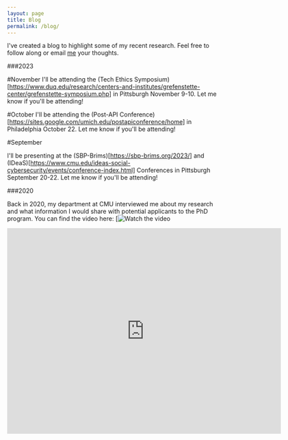 ```yaml
---
layout: page
title: Blog
permalink: /blog/
---
```


I've created a blog to highlight some of my recent research. Feel free to follow along or email [me](mailto:csowa@andrew.cmu.edu) your thoughts.

###2023

#November
I'll be attending the (Tech Ethics Symposium)[https://www.duq.edu/research/centers-and-institutes/grefenstette-center/grefenstette-symposium.php] in Pittsburgh November 9-10. Let me know if you'll be attending!

#October
I'll be attending the (Post-API Conference)[https://sites.google.com/umich.edu/postapiconference/home] in Philadelphia October 22. Let me know if you'll be attending!

#September

I'll be presenting at the (SBP-Brims)[https://sbp-brims.org/2023/] and (IDeaS)[https://www.cmu.edu/ideas-social-cybersecurity/events/conference-index.html] Conferences in Pittsburgh September 20-22. Let me know if you'll be attending!

###2020

Back in 2020, my department at CMU interviewed me about my research and what information I would share with potential applicants to the PhD program. You can find the video here:
[![Watch the video](https://www.youtube.com/watch?v=OWnpGMSsIB)

<iframe
    width="640"
    height="480"
    src="https://www.youtube.com/watch?v=OWnpGMSsIB4"
    frameborder="0"
    allow="autoplay; encrypted-media"
    allowfullscreen
>
</iframe>

